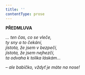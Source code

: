 ```yaml
---
title: ''
contentType: prose
---
```


<section>

**PŘEDMLUVA** 

_… ten čas, co se vleče,  
ty sny a to čekání,  
jistota, že jsem v bezpečí,  
jistota, že jsem nejhezčí,  
ta odvaha k tolika láskám…_

_– ale babičko, vždyť je máte na nose!_

</section>
